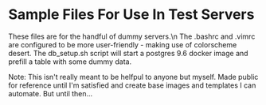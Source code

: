 # Sample Files For Use In Test Servers

These files are for the handful of dummy servers.\n
The .bashrc and .vimrc are configured to be more user-friendly - making use of colorscheme desert.
The db_setup.sh script will start a postgres 9.6 docker image and prefill a table with some dummy data.

Note: This isn't really meant to be helfpul to anyone but myself. Made public for reference until I'm satisfied and create base images and templates I can automate. But until then...
